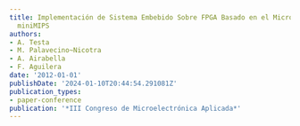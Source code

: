 ```yaml
---
title: Implementación de Sistema Embebido Sobre FPGA Basado en el Microprocesador
  miniMIPS
authors:
- A. Testa
- M. Palavecino~Nicotra
- A. Airabella
- F. Aguilera
date: '2012-01-01'
publishDate: '2024-01-10T20:44:54.291081Z'
publication_types:
- paper-conference
publication: '*III Congreso de Microelectrónica Aplicada*'
---
```

